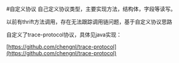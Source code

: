 #自定义协议
自己定义协议类型，主要实现方法，结构体，字段等读写。

以前有thrift方法调用，存在无法跟踪调用链问题，基于自定义协议思路

自定义了trace-protocol协议，具体见java实现：

[https://github.com/chengnl/trace-protocol](https://github.com/chengnl/trace-protocol)

